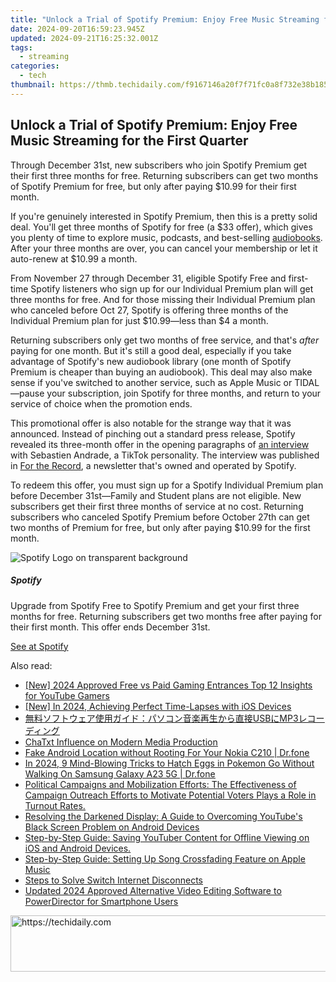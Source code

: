 ```yaml
---
title: "Unlock a Trial of Spotify Premium: Enjoy Free Music Streaming for the First Quarter"
date: 2024-09-20T16:59:23.945Z
updated: 2024-09-21T16:25:32.001Z
tags:
  - streaming
categories:
  - tech
thumbnail: https://thmb.techidaily.com/f9167146a20f7f71fc0a8f732e38b185988119c4a56fa86abd34189dbe38f374.jpg
---
```


## Unlock a Trial of Spotify Premium: Enjoy Free Music Streaming for the First Quarter

Through December 31st, new subscribers who join Spotify Premium get their first three months for free. Returning subscribers can get two months of Spotify Premium for free, but only after paying $10.99 for their first month.

 If you're genuinely interested in Spotify Premium, then this is a pretty solid deal. You'll get three months of Spotify for free (a $33 offer), which gives you plenty of time to explore music, podcasts, and best-selling [audiobooks](https://youtube-web.techidaily.com/ed-2024-approved-engage-and-inspire-viewers-animated-subscribers-in-filmora-explained/). After your three months are over, you can cancel your membership or let it auto-renew at $10.99 a month.

 From November 27 through December 31, eligible Spotify Free and first-time Spotify listeners who sign up for our Individual Premium plan will get three months for free. And for those missing their Individual Premium plan who canceled before Oct 27, Spotify is offering three months of the Individual Premium plan for just $10.99—less than $4 a month.

 Returning subscribers only get two months of free service, and that's _after_ paying for one month. But it's still a good deal, especially if you take advantage of Spotify's new audiobook library (one month of Spotify Premium is cheaper than buying an audiobook). This deal may also make sense if you've switched to another service, such as Apple Music or TIDAL—pause your subscription, join Spotify for three months, and return to your service of choice when the promotion ends.

 This promotional offer is also notable for the strange way that it was announced. Instead of pinching out a standard press release, Spotify revealed its three-month offer in the opening paragraphs of [an interview](https://newsroom.spotify.com/2023-11-27/three-months-free-premium-offer-sebastien-andrade/) with Sebastien Andrade, a TikTok personality. The interview was published in [For the Record](https://newsroom.spotify.com/news/), a newsletter that's owned and operated by Spotify.

 To redeem this offer, you must sign up for a Spotify Individual Premium plan before December 31st—Family and Student plans are not eligible. New subscribers get their first three months of service at no cost. Returning subscribers who canceled Spotify Premium before October 27th can get two months of Premium for free, but only after paying $10.99 for the first month.

![Spotify Logo on transparent background](https://static1.howtogeekimages.com/wordpress/wp-content/uploads/2023/11/spotify-logo.png) 

#####  Spotify

Upgrade from Spotify Free to Spotify Premium and get your first three months for free. Returning subscribers get two months free after paying for their first month. This offer ends December 31st.

[See at Spotify](https://www.spotify.com/us/premium/)

<ins class="adsbygoogle"
     style="display:block"
     data-ad-format="autorelaxed"
     data-ad-client="ca-pub-7571918770474297"
     data-ad-slot="1223367746"></ins>

<ins class="adsbygoogle"
     style="display:block"
     data-ad-client="ca-pub-7571918770474297"
     data-ad-slot="8358498916"
     data-ad-format="auto"
     data-full-width-responsive="true"></ins>

<span class="atpl-alsoreadstyle">Also read:</span>
<div><ul>
<li><a href="https://youtube-blog.techidaily.com/024-approved-free-vs-paid-gaming-entrances-top-12-insights-for-youtube-gamers/"><u>[New] 2024 Approved Free vs Paid Gaming Entrances Top 12 Insights for YouTube Gamers</u></a></li>
<li><a href="https://visual-screen-recording.techidaily.com/new-in-2024-achieving-perfect-time-lapses-with-ios-devices/"><u>[New] In 2024, Achieving Perfect Time-Lapses with iOS Devices</u></a></li>
<li><a href="https://video-capture.techidaily.com/usbmp3/"><u>無料ソフトウェア使用ガイド：パソコン音楽再生から直接USBにMP3レコーディング</u></a></li>
<li><a href="https://tech-haven.techidaily.com/chatxt-influence-on-modern-media-production/"><u>ChaTxt Influence on Modern Media Production</u></a></li>
<li><a href="https://android-location.techidaily.com/fake-android-location-without-rooting-for-your-nokia-c210-drfone-by-drfone-virtual/"><u>Fake Android Location without Rooting For Your Nokia C210 | Dr.fone</u></a></li>
<li><a href="https://android-pokemon-go.techidaily.com/in-2024-9-mind-blowing-tricks-to-hatch-eggs-in-pokemon-go-without-walking-on-samsung-galaxy-a23-5g-drfone-by-drfone-virtual-android/"><u>In 2024, 9 Mind-Blowing Tricks to Hatch Eggs in Pokemon Go Without Walking On Samsung Galaxy A23 5G | Dr.fone</u></a></li>
<li><a href="https://media-tips.techidaily.com/political-campaigns-and-mobilization-efforts-the-effectiveness-of-campaign-outreach-efforts-to-motivate-potential-voters-plays-a-role-in-turnout-rates/"><u>Political Campaigns and Mobilization Efforts: The Effectiveness of Campaign Outreach Efforts to Motivate Potential Voters Plays a Role in Turnout Rates.</u></a></li>
<li><a href="https://media-tips.techidaily.com/resolving-the-darkened-display-a-guide-to-overcoming-youtubes-black-screen-problem-on-android-devices/"><u>Resolving the Darkened Display: A Guide to Overcoming YouTube's Black Screen Problem on Android Devices</u></a></li>
<li><a href="https://media-tips.techidaily.com/step-by-step-guide-saving-youtuber-content-for-offline-viewing-on-ios-and-android-devices/"><u>Step-by-Step Guide: Saving YouTuber Content for Offline Viewing on iOS and Android Devices.</u></a></li>
<li><a href="https://media-tips.techidaily.com/step-by-step-guide-setting-up-song-crossfading-feature-on-apple-music/"><u>Step-by-Step Guide: Setting Up Song Crossfading Feature on Apple Music</u></a></li>
<li><a href="https://games-able.techidaily.com/steps-to-solve-switch-internet-disconnects/"><u>Steps to Solve Switch Internet Disconnects</u></a></li>
<li><a href="https://video-content-creator.techidaily.com/updated-2024-approved-alternative-video-editing-software-to-powerdirector-for-smartphone-users/"><u>Updated 2024 Approved Alternative Video Editing Software to PowerDirector for Smartphone Users</u></a></li>
</ul></div>

<!-- affiliate ads begin -->
<a href="https://aligracehair.sjv.io/c/5597632/2087239/19272" target="_top" id="2087239">
  <img src="//a.impactradius-go.com/display-ad/19272-2087239" border="0" alt="https://techidaily.com" width="728" height="90"/>
</a>
<img height="0" width="0" src="https://aligracehair.sjv.io/i/5597632/2087239/19272" style="position:absolute;visibility:hidden;" border="0" />
<!-- affiliate ads end -->

